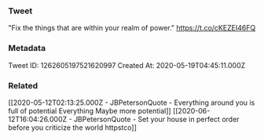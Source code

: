 ### Tweet
"Fix the things that are within your realm of power." https://t.co/cKEZEI46FQ

### Metadata
Tweet ID: 1262605197521620997
Created At: 2020-05-19T04:45:11.000Z

### Related
[[2020-05-12T02:13:25.000Z - JBPetersonQuote - Everything around you is full of potential Everything Maybe more potential]]
[[2020-06-12T16:04:26.000Z - JBPetersonQuote - Set your house in perfect order before you criticize the world httpstco]]

